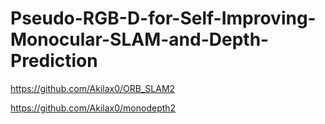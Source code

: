 # Pseudo-RGB-D-for-Self-Improving-Monocular-SLAM-and-Depth-Prediction


https://github.com/Akilax0/ORB_SLAM2

https://github.com/Akilax0/monodepth2
